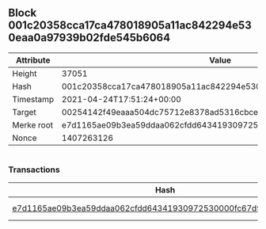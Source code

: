 ## Block 001c20358cca17ca478018905a11ac842294e530eaa0a97939b02fde545b6064

Attribute | Value
--- | ---
Height | 37051
Hash | 001c20358cca17ca478018905a11ac842294e530eaa0a97939b02fde545b6064
Timestamp | 2021-04-24T17:51:24+00:00
Target | 00254142f49eaaa504dc75712e8378ad5316cbcead634704b3734b6271167cc4
Merke root | e7d1165ae09b3ea59ddaa062cfdd64341930972530000fc67d94dee3ff11f3f4
Nonce | 1407263126

```

```

### Transactions

Hash | Amount
--- | ---
[e7d1165ae09b3ea59ddaa062cfdd64341930972530000fc67d94dee3ff11f3f4](e7d1165ae09b3ea59ddaa062cfdd64341930972530000fc67d94dee3ff11f3f4.md) | 10.00000000 SKEPTI 

